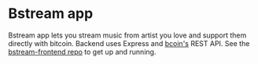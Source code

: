 # Bstream app

Bstream app lets you stream music from artist you love and support them directly with bitcoin. Backend uses Express and [bcoin's](http://bcoin.io/) REST API. See the [bstream-frontend repo](https://github.com/bitcoin-records/bstream-frontend) to get up and running.
